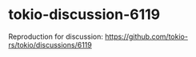 # tokio-discussion-6119
Reproduction for discussion: https://github.com/tokio-rs/tokio/discussions/6119
